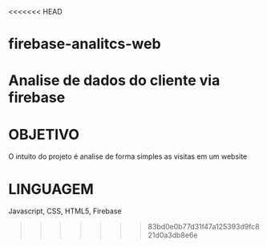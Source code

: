 <<<<<<< HEAD
# firebase-analitcs-web
Analise de dados do cliente via firebase
=======
# OBJETIVO
O intuito do projeto é analise de forma simples as visitas em um website

# LINGUAGEM
Javascript, CSS, HTML5, Firebase
>>>>>>> 83bd0e0b77d31f47a125393d9fc821d0a3db8e6e
